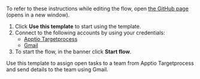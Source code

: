 To refer to these instructions while editing the flow, open [the GitHub page](https://github.com/ot4i/app-connect-templates/blob/main/resources/markdown/Assign%20open%20tasks%20to%20a%20team%20from%20Apptio%20Targetprocess%20and%20send%20details%20to%20the%20team%20using%20Gmail_instructions.md) (opens in a new window).

1. Click **Use this template** to start using the template.
2. Connect to the following accounts by using your credentials:
   - [Apptio Targetprocess](https://www.ibm.com/docs/en/app-connect/containers_cd?topic=apps-apptio-targetprocess)
   - [Gmail](https://www.ibm.com/docs/en/app-connect/containers_cd?topic=apps-gmail)   
3. To start the flow, in the banner click **Start flow**.

Use this template to assign open tasks to a team from Apptio Targetprocess and send details to the team using Gmail.